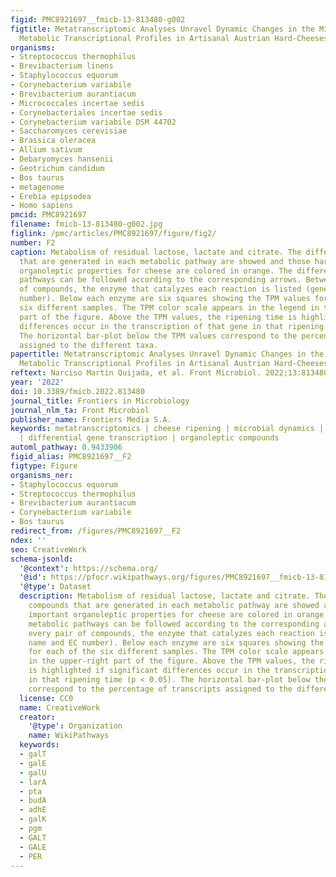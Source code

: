 ```yaml
---
figid: PMC8921697__fmicb-13-813480-g002
figtitle: Metatranscriptomic Analyses Unravel Dynamic Changes in the Microbial and
  Metabolic Transcriptional Profiles in Artisanal Austrian Hard-Cheeses During Ripening
organisms:
- Streptococcus thermophilus
- Brevibacterium linens
- Staphylococcus equorum
- Corynebacterium variabile
- Brevibacterium aurantiacum
- Micrococcales incertae sedis
- Corynebacteriales incertae sedis
- Corynebacterium variabile DSM 44702
- Saccharomyces cerevisiae
- Brassica oleracea
- Allium sativum
- Debaryomyces hansenii
- Geotrichum candidum
- Bos taurus
- metagenome
- Erebia epipsodea
- Homo sapiens
pmcid: PMC8921697
filename: fmicb-13-813480-g002.jpg
figlink: /pmc/articles/PMC8921697/figure/fig2/
number: F2
caption: Metabolism of residual lactose, lactate and citrate. The different compounds
  that are generated in each metabolic pathway are showed and those harboring important
  organoleptic properties for cheese are colored in orange. The different metabolic
  pathways can be followed according to the corresponding arrows. Between every pair
  of compounds, the enzyme that catalyzes each reaction is listed (gene name and EC
  number). Below each enzyme are six squares showing the TPM values for each of the
  six different samples. The TPM color scale appears in the legend in the upper-right
  part of the figure. Above the TPM values, the ripening time is highlighted if significant
  differences occur in the transcription of that gene in that ripening time (p < 0.05).
  The horizontal bar-plot below the TPM values correspond to the percentage of transcripts
  assigned to the different taxa.
papertitle: Metatranscriptomic Analyses Unravel Dynamic Changes in the Microbial and
  Metabolic Transcriptional Profiles in Artisanal Austrian Hard-Cheeses During Ripening.
reftext: Narciso Martín Quijada, et al. Front Microbiol. 2022;13:813480.
year: '2022'
doi: 10.3389/fmicb.2022.813480
journal_title: Frontiers in Microbiology
journal_nlm_ta: Front Microbiol
publisher_name: Frontiers Media S.A.
keywords: metatranscriptomics | cheese ripening | microbial dynamics | metabolic pathways
  | differential gene transcription | organoleptic compounds
automl_pathway: 0.9433906
figid_alias: PMC8921697__F2
figtype: Figure
organisms_ner:
- Staphylococcus equorum
- Streptococcus thermophilus
- Brevibacterium aurantiacum
- Corynebacterium variabile
- Bos taurus
redirect_from: /figures/PMC8921697__F2
ndex: ''
seo: CreativeWork
schema-jsonld:
  '@context': https://schema.org/
  '@id': https://pfocr.wikipathways.org/figures/PMC8921697__fmicb-13-813480-g002.html
  '@type': Dataset
  description: Metabolism of residual lactose, lactate and citrate. The different
    compounds that are generated in each metabolic pathway are showed and those harboring
    important organoleptic properties for cheese are colored in orange. The different
    metabolic pathways can be followed according to the corresponding arrows. Between
    every pair of compounds, the enzyme that catalyzes each reaction is listed (gene
    name and EC number). Below each enzyme are six squares showing the TPM values
    for each of the six different samples. The TPM color scale appears in the legend
    in the upper-right part of the figure. Above the TPM values, the ripening time
    is highlighted if significant differences occur in the transcription of that gene
    in that ripening time (p < 0.05). The horizontal bar-plot below the TPM values
    correspond to the percentage of transcripts assigned to the different taxa.
  license: CC0
  name: CreativeWork
  creator:
    '@type': Organization
    name: WikiPathways
  keywords:
  - galT
  - galE
  - galU
  - larA
  - pta
  - budA
  - adhE
  - galK
  - pgm
  - GALT
  - GALE
  - PER
---
```

